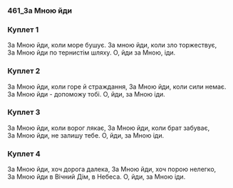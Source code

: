 ### 461_За Мною йди
### Куплет 1
За Мною йди, коли море бушує. За мною йди, коли зло торжествує, <br/>За Мною йди по тернистім шляху. О, йди за Мною, іди.
### Куплет 2
За Мною йди, коли горе й страждання, За Мною йди, коли сили немає.<br/>За Мною йди - допоможу тобі. О, йди, за Мною іди.
### Куплет 3
За Мною йди, коли ворог лякає, За Мною йди, коли брат забуває, <br/>За Мною йди, не залишу тебе. О, йди, за Мною іди.
### Куплет 4
За Мною йди, хоч дорога далека, За Мною йди, хоч порою нелегко,<br/>За Мною йди в Вічний Дім, в Небеса. О, йди, за Мною іди.
